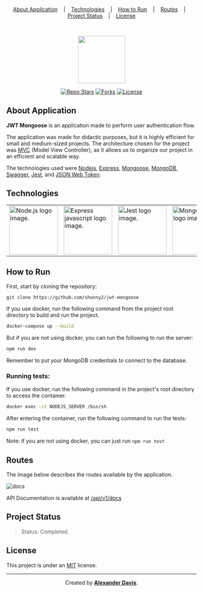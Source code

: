 <p align="center">
  <a href="#about-application">About Application</a>
  &nbsp;&nbsp;&nbsp;|&nbsp;&nbsp;&nbsp;
  <a href="#technologies">Technologies</a>
  &nbsp;&nbsp;&nbsp;|&nbsp;&nbsp;&nbsp;
  <a href="#how-to-run">How to Run</a>
  &nbsp;&nbsp;&nbsp;|&nbsp;&nbsp;&nbsp;
  <a href="#routes">Routes</a>
  &nbsp;&nbsp;&nbsp;|&nbsp;&nbsp;&nbsp;
  <a href="#project-status">Project Status</a>
  &nbsp;&nbsp;&nbsp;|&nbsp;&nbsp;&nbsp;
  <a href="#license">License</a>
</p>

</br>

<p align="center"><a href="https://nodejs.org/" target="_blank" title="NodeJS"><img src="https://cdn.worldvectorlogo.com/logos/nodejs-icon.svg" width="125"></a></p>

<p align="center">
<a href="https://img.shields.io/github/stars/shunny2/jwt-mongoose?style=social"><img src="https://img.shields.io/github/stars/shunny2/jwt-mongoose?style=social" alt="Repo Stars"/></a>
<a href="https://img.shields.io/github/forks/shunny2/jwt-mongoose?style=social"><img src="https://img.shields.io/github/forks/shunny2/jwt-mongoose?style=social" alt="Forks"/></a>
<a href="https://img.shields.io/github/license/shunny2/jwt-mongoose?style=social"><img src="https://img.shields.io/github/license/shunny2/jwt-mongoose?style=social" alt="License"/></a>
</p>

## About Application

<b>JWT Mongoose</b> is an application made to perform user authentication flow. 

The application was made for didactic purposes, but it is highly efficient for small and medium-sized projects. The architecture chosen for the project was [MVC](https://developer.mozilla.org/en-US/docs/Glossary/MVC) (Model View Controller), as it allows us to organize our project in an efficient and scalable way.

The technologies used were [Nodejs](https://nodejs.org/), [Express](https://expressjs.com/), [Mongoose](https://mongoosejs.com/), [MongoDB](https://www.mongodb.com/), [Swagger](https://swagger.io/), [Jest](https://jestjs.io/), and [JSON Web Token](https://jwt.io/).

## Technologies

<table>
  <thead>
  </thead>
  <tbody>
    <td>
      <a href="https://nodejs.org/en/" title="NodeJS"><img width="128" height="128" src="https://cdn.worldvectorlogo.com/logos/nodejs-1.svg" alt="Node.js logo image." /></a>
    </td>
    <td>
      <a href="https://expressjs.com/" title="Express"><img width="128" height="128" src="https://cdn.worldvectorlogo.com/logos/express-109.svg" alt="Express javascript logo image." /></a>
    </td>
    <td>
      <a href="https://jestjs.io/" title="Jest"><img width="128" height="128" src="https://cdn.worldvectorlogo.com/logos/jest-2.svg" alt="Jest logo image." /></a>
    </td>
    <td>
      <a href="https://www.mongodb.com/" title="MongoDB"><img width="128" height="128" src="https://webimages.mongodb.com/_com_assets/cms/kuyjf3vea2hg34taa-horizontal_default_slate_blue.svg?auto=format%252Ccompress" 
        alt="MongoDB logo image." /></a>
    </td>
    <td>
      <a href="https://swagger.io/" title="Swagger Documentation"><img width="128" height="128" src="https://static1.smartbear.co/swagger/media/assets/images/swagger_logo.svg" alt="Swagger logo image." /></a>
    </td>
    <td>
      <a href="https://www.docker.com/" title="Docker"><img width="128" height="128" src="https://cdn.worldvectorlogo.com/logos/docker.svg" alt="Docker logo image." /></a>
    </td>
  </tbody>
</table>

## How to Run

First, start by cloning the repository:
```shell
git clone https://github.com/shunny2/jwt-mongoose
```

If you use docker, run the following command from the project root directory to build and run the project.
```bash
docker-compose up --build
```

But if you are not using docker, you can run the following to run the server:
```bash
npm run dev
```

Remember to put your MongoDB credentials to connect to the database.

### Running tests:

If you use docker, run the following command in the project's root directory to access the container.
```bash
docker exec -it NODEJS_SERVER /bin/sh
```

After entering the container, run the following command to run the tests:
```bash
npm run test
```

Note: if you are not using docker, you can just run ```npm run test```

## Routes

The image below describes the routes available by the application.

![docs](https://user-images.githubusercontent.com/72872854/201072742-cdb654d0-0f93-4dd7-bae7-2da3d4f912af.png)

API Documentation is available at [/api/v1/docs](http://localhost:9000/api/v1/docs/)

## Project Status

> Status: Completed.

## License

This project is under an [MIT](https://opensource.org/licenses/MIT) license.

<hr/>

<p align="center">Created by <a href="https://github.com/shunny2"><b>Alexander Davis</b></a>.</p>
